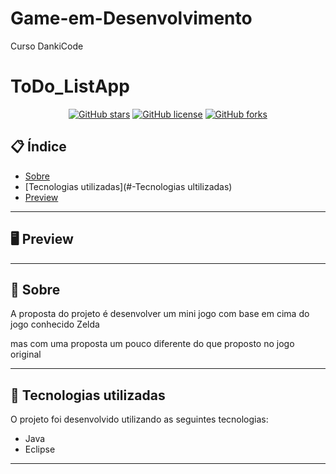 # Game-em-Desenvolvimento
Curso DankiCode
# ToDo_ListApp
<div align="center">


[![GitHub stars](https://img.shields.io/github/stars/Sirvook/ToDo_ListApp)](https://github.com/Sirvook/ToDo_ListApp/stargazers)<space> <space>[![GitHub license](https://img.shields.io/github/license/Sirvook/ToDo_ListApp)](https://github.com/Sirvook/ToDo_ListApp/blob/master/LICENSE
)<space> <space>[![GitHub forks](https://img.shields.io/github/forks/Sirvook/ToDo_ListApp)](https://github.com/henriqtm1/ToDo_ListApp/network/members)

</div>

## 📋 Índice

- [Sobre](#-Sobre)
- [Tecnologias utilizadas](#-Tecnologias ultilizadas)
- [Preview](#-Preview)

---

## 🖥 Preview 

<div align="center">

 



</div>

---

## 📖 Sobre 

A proposta do projeto é desenvolver um mini jogo com base em cima do jogo conhecido Zelda 

mas com uma proposta um pouco diferente do que proposto no jogo original

--- 

## 🚀 Tecnologias utilizadas

O projeto foi desenvolvido utilizando as seguintes tecnologias:

- Java
- Eclipse

---
